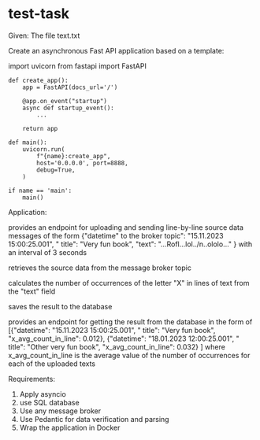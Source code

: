 # test-task

Given:
The file text.txt

Create an asynchronous Fast API application based on a template:

import uvicorn
from fastapi import FastAPI

```
def create_app():
    app = FastAPI(docs_url='/')

    @app.on_event("startup")
    async def startup_event():
        ...

    return app

def main():
    uvicorn.run(
        f"{name}:create_app",
        host='0.0.0.0', port=8888,
        debug=True,
    )

if name == 'main':
    main()
```

Application:

provides an endpoint for uploading and sending line-by-line source data messages of the form {"datetime" to the broker topic": "15.11.2023 15:00:25.001", " title": "Very fun book", "text": "...Rofl...lol../n..ololo..." } with an interval of 3 seconds

retrieves the source data from the message broker topic

calculates the number of occurrences of the letter "X" in lines of text from the "text" field

saves the result to the database

provides an endpoint for getting the result from the database in the form of [{"datetime": "15.11.2023 15:00:25.001", " title": "Very fun book", "x_avg_count_in_line": 0.012}, {"datetime": "18.01.2023 12:00:25.001", " title": "Other very fun book", "x_avg_count_in_line": 0.032} ] where x_avg_count_in_line is the average value of the number of occurrences for each of the uploaded texts

Requirements:

1. Apply asyncio
2. use SQL database
3. Use any message broker
4. Use Pedantic for data verification and parsing
5. Wrap the application in Docker
